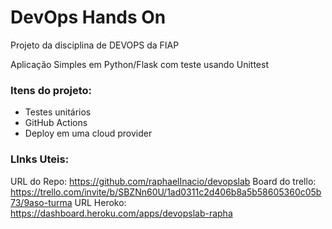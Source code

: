 # DevOps Hands On
Projeto da disciplina de DEVOPS da FIAP

Aplicação Simples em Python/Flask com teste usando Unittest

### Itens do projeto:

- Testes unitários
- GitHub Actions
- Deploy em uma cloud provider


### LInks Uteis:
URL do Repo: https://github.com/raphaelInacio/devopslab
Board do trello: https://trello.com/invite/b/SBZNn60U/1ad0311c2d406b8a5b58605360c05b73/9aso-turma
URL Heroko: https://dashboard.heroku.com/apps/devopslab-rapha
